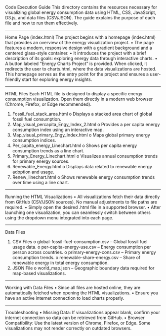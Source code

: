 Code Execution Guide
This directory contains the resources necessary for visualizing global energy consumption data using HTML, CSS, JavaScript, D3.js, and data files (CSV/JSON). The guide explains the purpose of each file and how to run them effectively.
________________________________________
Home Page (index.html)
The project begins with a homepage (index.html) that provides an overview of the energy visualization project.
•	The page features a modern, responsive design with a gradient background and a centered glass-style container.
•	It introduces the project with a brief description of its goals: exploring energy data through interactive charts.
•	A button labeled “Energy Charts Project” is provided. When clicked, it redirects the user to charts.html, where the data visualizations are hosted.
This homepage serves as the entry point for the project and ensures a user-friendly start for exploring energy insights.
________________________________________
HTML Files
Each HTML file is designed to display a specific energy consumption visualization. Open them directly in a modern web browser (Chrome, Firefox, or Edge recommended).
1.	Fossil_fuel_stack_area.html
o	Displays a stacked area chart of global fossil fuel consumption.
2.	Map_visual_percapita_Engy_Index_2.html
o	Provides a per capita energy consumption index using an interactive map.
3.	Map_visual_primary_Engy_Index.html
o	Maps global primary energy consumption indices.
4.	Per_capita_energy_Linechart.html
o	Shows per capita energy consumption trends as a line chart.
5.	Primary_Energy_Linechart.html
o	Visualizes annual consumption trends for primary energy sources.
6.	Renewable_Energy.html
o	Displays data related to renewable energy adoption and usage.
7.	Renew_linechart.html
o	Shows renewable energy consumption trends over time using a line chart.
________________________________________
Running the HTML Visualizations
•	All visualizations fetch their data directly from GitHub (CSV/JSON sources). No manual adjustments to file paths are required.
•	Simply open the desired .html file in a supported browser.
•	After launching one visualization, you can seamlessly switch between others using the dropdown menu integrated into each page.
________________________________________
Data Files
1.	CSV Files
o	global-fossil-fuel-consumption.csv – Global fossil fuel usage data.
o	per-capita-energy-use.csv – Energy consumption per person across countries.
o	primary-energy-cons.csv – Primary energy consumption trends.
o	renewable-share-energy.csv – Share of renewable energy in total energy consumption.
2.	JSON File
o	world_map.json – Geographic boundary data required for map-based visualizations.
________________________________________
Working with Data Files
•	Since all files are hosted online, they are automatically fetched when opening the HTML visualizations.
•	Ensure you have an active internet connection to load charts properly.
________________________________________
Troubleshooting
•	Missing Data: If visualizations appear blank, confirm your internet connection so data can be retrieved from GitHub.
•	Browser Compatibility: Use the latest version of Chrome, Firefox, or Edge. Some visualizations may not render correctly on outdated browsers.


